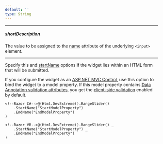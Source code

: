 ```yaml
---
default: ''
type: String
---
```

---
##### shortDescription
The value to be assigned to the [name](https://www.w3schools.com/tags/att_input_name.asp) attribute of the underlying `<input>` element.

---
Specify this and [startName](/api-reference/10%20UI%20Widgets/dxRangeSlider/1%20Configuration/startName.md '/Documentation/ApiReference/UI_Widgets/dxRangeSlider/Configuration/#startName') options if the widget lies within an HTML form that will be submitted.

If you configure the widget as an [ASP.NET MVC Control](/concepts/35%20ASP.NET%20MVC%20Controls/20%20Fundamentals '/Documentation/Guide/ASP.NET_MVC_Controls/Fundamentals/'), use this option to bind the widget to a model property. If this model property contains [Data Annotation validation attributes](https://www.asp.net/mvc/overview/older-versions/mvc-music-store/mvc-music-store-part-6), you get the [client-side validation](/concepts/35%20ASP.NET%20MVC%20Controls/35%20Client-Side%20Data%20Validation/01%20Overview.md '/Documentation/Guide/ASP.NET_MVC_Controls/Client-Side_Data_Validation/Overview/') enabled by default.

    <!--Razor C#-->@(Html.DevExtreme().RangeSlider()
        .StartName("StartModelProperty")
        .EndName("EndModelProperty")
    )

    <!--Razor VB-->@(Html.DevExtreme().RangeSlider() _
        .StartName("StartModelProperty") _
        .EndName("EndModelProperty")
    )